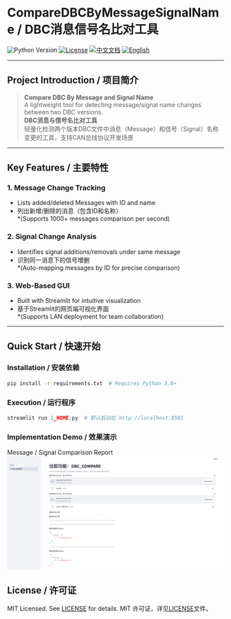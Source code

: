 # CompareDBCByMessageSignalName / DBC消息信号名比对工具

![Python Version](https://img.shields.io/badge/python-3.8%2B-blue)
[![License](https://img.shields.io/badge/license-MIT-green)](LICENSE)
[![中文文档](https://img.shields.io/badge/lang-zh-red.svg)](#)
[![English](https://img.shields.io/badge/lang-en-blue.svg)](#)


---

## Project Introduction / 项目简介
> **Compare DBC By Message and Signal Name**  
> A lightweight tool for detecting message/signal name changes between two DBC versions.  
> **DBC消息与信号名比对工具**  
> 轻量化检测两个版本DBC文件中消息（Message）和信号（Signal）名称变更的工具，支持CAN总线协议开发场景


---

## Key Features / 主要特性
### 1. **Message Change Tracking**  
   - Lists added/deleted Messages with ID and name  
   - 列出新增/删除的消息（包含ID和名称）  
      *(Supports 1000+ messages comparison per second)

### 2. **Signal Change Analysis**  
   - Identifies signal additions/removals under same message  
   - 识别同一消息下的信号增删  
      *(Auto-mapping messages by ID for precise comparison)

### 3. **Web-Based GUI**  
   - Built with Streamlit for intuitive visualization  
   - 基于Streamlit的网页端可视化界面  
      *(Supports LAN deployment for team collaboration)


---

## Quick Start / 快速开始
### Installation / 安装依赖
```bash
pip install -r requirements.txt  # Requires Python 3.8+
```

### Execution / 运行程序
```python
streamlit run 1_HOME.py  # 默认启动在 http://localhost:8501
```
### Implementation Demo / 效果演示
Message / Signal Comparison Report
![SCR-20250403-sjig](pages/DBC_COMPARE/SCR-20250403-sjig.png)

## License / 许可证
MIT Licensed. See [LICENSE](LICENSE) for details.
MIT 许可证，详见[LICENSE](LICENSE)文件。